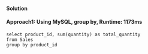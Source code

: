 #### Solution
#### Approach1: Using MySQL, group by, Runtime: 1173ms
```MySQL
select product_id, sum(quantity) as total_quantity
from Sales
group by product_id
```
